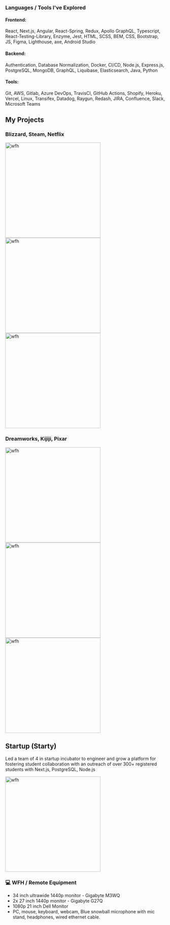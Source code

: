 


 <!-- ### :star: Github Stats -->

<!-- <img align="center" alt="Github Stats" src="https://github-readme-stats.vercel.app/api?username=mattfrancis888&show_icons=true&include_all_commits=true&count_private=true" height="200" alt="stats" /> -->

<p align="center">
<!--     <a>
        <img align="center" src="http://github-readme-streak-stats.herokuapp.com?user=mattfranciswork0&theme=tokyonight_duo&hide_border=true" width="600"/>
    </a> -->
<!-- <img align="center" alt="Github Stats" src="https://github-readme-stats.vercel.app/api?username=mattfrancis888&show_icons=true&count_private=true" width="400"  alt="stats" />
 <img align="center" alt="Github Stats" src="https://github-readme-stats.vercel.app/api/top-langs/?username=mattfrancis888&layout=compact" width="400"/> -->
 </p>
    
#



<!--  ### :rocket: Longest commit streak (personal record in 2020-2021):
<img align="center"  alt="wfh" src="https://github.com/mattfrancis888/mattfrancis888/blob/master/readmeImg/record.jpg" width="1000"  /> -->


###  Languages / Tools I've Explored

#### Frontend: 
React, Next.js, Angular, React-Spring, Redux, Apollo GraphQL, Typescript, React-Testing-Library, Enzyme, Jest, HTML, SCSS, BEM, CSS, Bootstrap, JS, Figma, Lighthouse, axe, Android Studio

#### Backend: 
Authentication, Database Normalization, Docker, CI/CD, Node.js, Express.js, PostgreSQL, MongoDB,
GraphQL, Liquibase, Elasticsearch, Java, Python

#### Tools: 
Git, AWS, Gitlab, Azure DevOps, TravisCI, GitHub Actions, Shopify, Heroku, Vercel, Linux, Transifex, Datadog, Raygun, Redash, JIRA, Confluence, Slack, Microsoft Teams

[website]: https://mattfrancis.vercel.app/
[linkedin]: https://www.linkedin.com/in/matthew-francis-b9b1b31a2/
[starty]: https://www.starty.ca/


## My Projects

### Blizzard, Steam, Netflix
<p float="left">
<img align="center"  alt="wfh" src="https://github.com/mattfrancis888/mattfrancis888/blob/master/readmeImg/p1.jpeg" width="300"  />
<img align="center"  alt="wfh" src="https://github.com/mattfrancis888/mattfrancis888/blob/master/readmeImg/p2.jpeg" width="300"  />
<img align="center"  alt="wfh" src="https://github.com/mattfrancis888/mattfrancis888/blob/master/readmeImg/p3.jpeg" width="300"  />
</p>

### Dreamworks, Kijiji, Pixar
<p float="left">
<img align="center"  alt="wfh" src="https://github.com/mattfrancis888/mattfrancis888/blob/master/readmeImg/p4.jpeg" width="300"  />
<img align="center"  alt="wfh" src="https://github.com/mattfrancis888/mattfrancis888/blob/master/readmeImg/p5.jpeg" width="300"  />
<img align="center"  alt="wfh" src="https://github.com/mattfrancis888/mattfrancis888/blob/master/readmeImg/p6.jpeg" width="300"  />
</p>


## Startup (Starty)
Led a team of 4 in startup incubator to engineer and grow a platform for fostering student collaboration with an outreach of over 300+ registered students with Next.js, PostgreSQL, Node.js
<p float="left">
<img align="center"  alt="wfh" src="https://github.com/mattfrancis888/mattfrancis888/blob/master/readmeImg/starty.jpeg" width="300"  />
</p>


### :computer: WFH / Remote Equipment

- 34 inch ultrawide 1440p monitor - Gigabyte M3WQ
- 2x 27 inch 1440p monitor - Gigabyte G27Q 
- 1080p 21 inch  Dell Monitor
- PC, mouse, keyboard, webcam, Blue snowball microphone with mic stand, headphones, wired ethernet cable.


